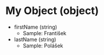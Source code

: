 # My Object (object)

- firstName (string)
    - Sample: František
- lastName (string)
    - Sample: Polášek
